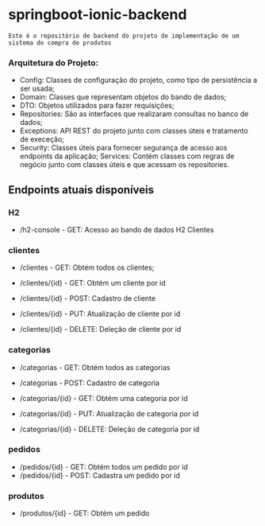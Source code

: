 # springboot-ionic-backend

    Este é o repositório de backend do projeto de implementação de um sistema de compra de produtos 
### Arquitetura do Projeto:

* Config: Classes de configuração do projeto, como tipo de  persistência a ser usada;   
* Domain: Classes que representam objetos do bando de dados;   
* DTO: Objetos utilizados para fazer requisições;  
* Repositories: São as interfaces que realizaram consultas no banco de dados;  
* Exceptions: API REST do projeto junto com classes úteis e tratamento de execeção;  
* Security: Classes úteis para fornecer segurança de acesso aos endpoints da aplicação;
Services: Contém classes com regras de negócio junto com classes úteis e que acessam os repositories.

## Endpoints atuais disponíveis 
### H2  
* /h2-console - GET: Acesso ao bando de dados H2
Clientes  

### clientes

* /clientes - GET: Obtém todos os clientes;
* /clientes/{id} - GET: Obtém um cliente por id

* /clientes/{id} - POST: Cadastro de cliente  

* /clientes/{id} - PUT: Atualização de cliente por id

* /clientes/{id} - DELETE: Deleção de cliente por id

### categorias
* /categorias - GET: Obtém todos as categorias

* /categorias - POST: Cadastro de categoria
* /categorias/{id} - GET: Obtém uma categoria por id
* /categorias/{id} - PUT: Atualização de categoria por id
* /categorias/{id} - DELETE: Deleção de categoria por id

### pedidos
* /pedidos/{id} - GET: Obtém todos um pedido por id
* /pedidos/{id} - POST: Cadastra um pedido por id

### produtos
* /produtos/{id} - GET: Obtém um pedido


